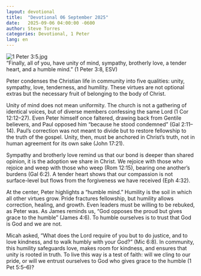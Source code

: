 ```yaml
---
layout: devotional
title:  "Devotional 06 September 2025"
date:   2025-09-06 04:00:00 -0600
author: Steve Torres
categories: Devotional, 1 Peter
lang: en
---
```

<img src="https://sitemedia.esteeb.com/file/esteebcomsitemedia/devotional_images/1+Peter/1Pe-3_8.jpg?raw=true" alt="1 Peter 3:5.jpg" style="max-width: 100%; height: auto;">

<div class="scripture">
  “Finally, all of you, have unity of mind, sympathy, brotherly love, a tender heart, and a humble mind.” (1 Peter 3:8, ESV)
</div>

Peter condenses the Christian life in community into five qualities: unity, sympathy, love, tenderness, and humility. These virtues are not optional extras but the necessary fruit of belonging to the body of Christ.

Unity of mind does not mean uniformity. The church is not a gathering of identical voices, but of diverse members confessing the same Lord (1 Cor 12:12–27). Even Peter himself once faltered, drawing back from Gentile believers, and Paul opposed him “because he stood condemned” (Gal 2:11–14). Paul’s correction was not meant to divide but to restore fellowship to the truth of the gospel. Unity, then, must be anchored in Christ’s truth, not in human agreement for its own sake (John 17:21).

Sympathy and brotherly love remind us that our bond is deeper than shared opinion, it is the adoption we share in Christ. We rejoice with those who rejoice and weep with those who weep (Rom 12:15), bearing one another’s burdens (Gal 6:2). A tender heart shows that our compassion is not surface-level but flows from the forgiveness we have received (Eph 4:32).

At the center, Peter highlights a “humble mind.” Humility is the soil in which all other virtues grow. Pride fractures fellowship, but humility allows correction, healing, and growth. Even leaders must be willing to be rebuked, as Peter was. As James reminds us, “God opposes the proud but gives grace to the humble” (James 4:6). To humble ourselves is to trust that God is God and we are not.

Micah asked, “What does the Lord require of you but to do justice, and to love kindness, and to walk humbly with your God?” (Mic 6:8). In community, this humility safeguards love, makes room for kindness, and ensures that unity is rooted in truth. To live this way is a test of faith: will we cling to our pride, or will we entrust ourselves to God who gives grace to the humble (1 Pet 5:5–6)?
